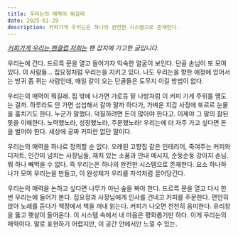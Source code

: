 ```yaml
---
title: 우리는의 매력이 뭐길래
date: 2025-01-29
description: 커피가게 우리는은 하나의 완전한 시스템으로 존재한다.
---
```


*[커피가게 우리는 팬클럽 저희는](https://wooreenoon.bearblog.dev) 팬 잡지에 기고한 글입니다.*

우리는에 간다. 드르륵 문을 열고 들어가자 익숙한 얼굴이 보인다. 단골 손님이 또 모여 있다. 이 사람들… 집요정처럼 우리는을 지키고 있다. 나도 우리는을 향한 애정에 있어서는 방귀 좀 뀌는 사람인데, 매일 같이 오는 단골들은 도무지 이길 방법이 없다.

우리는의 매력이 뭐길래. 집 밖에 나가면 가로등 밑 나방처럼 이 커피 가게 주위를 맴도는 걸까. 하루라도 안 가면 섭섭해서 갈까 말까 하다가, 가벼운 지갑 사정에 또르르 눈물을 훔치기도 한다. 누군가 말했다. 덕질하려면 돈이 많아야 한다고. 이제야 그 말의 참된 뜻을 이해한다. 노력했노라, 성장했노라, 주문했노라! 우리는에 더 자주 가고 싶다면 돈을 벌어야 한다. 세상에 공짜 커피란 없단 말이다.

우리는의 매력을 하나로 정의할 순 없다. 오래된 고향집 같은 인테리어, 죽여주는 커피와 디저트, 인간미 넘치는 사장님들, 재치 있는 소품과 안내 메시지, 순둥순둥 강아지 손님. 뭐 하나 빼먹을 수 없다. 즉 우리는은 하나의 완전한 시스템으로 존재한다. 요소 하나하나가 모여 우리는을 만들고, 이 완성체가 우리를 자석처럼 끌어당긴다.

우리는의 매력을 논하고 싶다면 나무가 아닌 숲을 봐야 한다. 드르륵 문을 열고 다시 한번 우리는에 들어가 본다. 집요정과 사장님에게 인사를 건네고 커피를 주문한다. 편안히 앉아 노래를 듣다가 책장에서 책을 꺼내 읽는다. 커피가 나오면 천천히 음미한다.  유리창을 뚫고 햇살이 들어온다. 이 시스템 속에서 내 마음은 평화롭기만 하다. 이게 우리는의 매력이다. 말로 표현하기 어렵지만, 이 공간 안에서만 느낄 수 있는.
